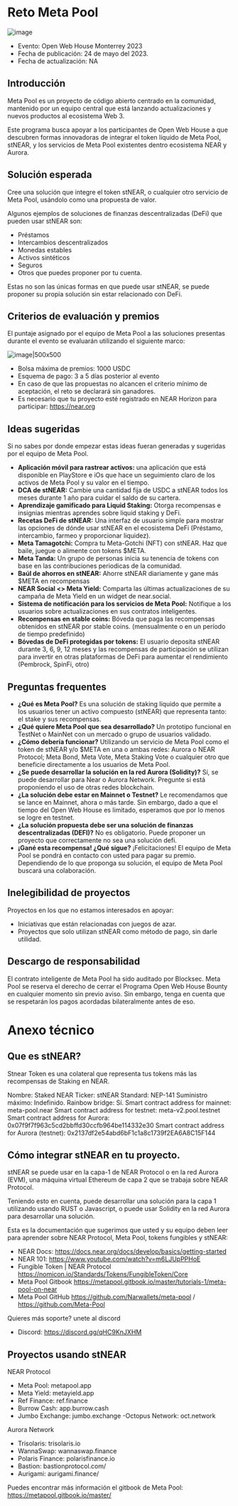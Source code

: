 # Reto Meta Pool

![image](img/meta-pool.webp)
* Evento: Open Web House Monterrey 2023
* Fecha de publicación: 24 de mayo del 2023.
* Fecha de actualización: NA
  

## Introducción

Meta Pool es un proyecto de código abierto centrado en la comunidad, mantenido por un equipo central que está lanzando actualizaciones y nuevos productos al ecosistema Web 3.

Este programa busca apoyar a los participantes de Open Web House a que descubren formas innovadoras de integrar el token líquido de Meta Pool, stNEAR, y los servicios de Meta Pool existentes dentro ecosistema NEAR y Aurora.

## Solución esperada

Cree una solución que integre el token stNEAR, o cualquier otro servicio de Meta Pool, usándolo como una propuesta de valor.

Algunos ejemplos de soluciones de finanzas descentralizadas (DeFi) que pueden usar stNEAR son:

- Préstamos
- Intercambios descentralizados
- Monedas estables
- Activos sintéticos
- Seguros
- Otros que puedes proponer por tu cuenta.

Estas no son las únicas formas en que puede usar stNEAR, se puede proponer su propia solución sin estar relacionado con DeFi.

## Criterios de evaluación y premios

El puntaje asignado por el equipo de Meta Pool a las soluciones presentas durante el evento se evaluarán utilizando el siguiente marco:


![image|500x500](img/grading-metapool.png)

- Bolsa máxima de premios: 1000 USDC 
- Esquema de pago: 3 a 5 días posterior al evento
- En caso de que las propuestas no alcancen el criterio mínimo de aceptación, el reto se declarará sin ganadores.
- Es necesario que tu proyecto esté registrado en NEAR Horizon para participar: https://near.org

## Ideas sugeridas

Si no sabes por donde empezar estas ideas fueran generadas y sugeridas por el equipo de Meta Pool.

- **Aplicación móvil para rastrear activos:** una aplicación que está disponible en PlayStore e iOs que hace un seguimiento claro de los activos de Meta Pool y su valor en el tiempo.
- **DCA de stNEAR:** Cambie una cantidad fija de USDC a stNEAR todos los meses durante 1 año para cuidar el saldo de su cartera.
- **Aprendizaje gamificado para Liquid Staking:** Otorga recompensas e insignias mientras aprendes sobre liquid staking y DeFi.
- **Recetas DeFi de stNEAR:** Una interfaz de usuario simple para mostrar las opciones de dónde usar stNEAR en el ecosistema DeFi (Préstamo, intercambio, farmeo y proporcionar liquidez).
- **Meta Tamagotchi:** Compra tu Meta-Gotchi (NFT) con stNEAR. Haz que baile, juegue o alimente con tokens $META.
- **Meta Tanda:** Un grupo de personas inicia su tenencia de tokens con base en las contribuciones periodicas de la comunidad.
- **Baúl de ahorros en stNEAR:** Ahorre stNEAR diariamente y gane más $META en recompensas
- **NEAR Social <> Meta Yield:** Comparta las últimas actualizaciones de su campaña de Meta Yield en un widget de near.social.
- **Sistema de notificación para los servicios de Meta Pool:** Notifique a los usuarios sobre actualizaciones en sus contratos inteligentes.
- **Recompensas en stable coins:** Bóveda que paga las recompensas obtenidos en stNEAR por stable coins. (mensualmente o en un período de tiempo predefinido)
- **Bóvedas de DeFi protegidas por tokens:** El usuario deposita stNEAR durante 3, 6, 9, 12 meses y las recompensas de participación se utilizan para invertir en otras plataformas de DeFi para aumentar el rendimiento (Pembrock, SpinFi, otro)


## Preguntas frequentes

* **¿Qué es Meta Pool?** Es una solución de staking líquido que permite a los usuarios tener un activo compuesto (stNEAR) que representa tanto: el stake y sus recompensas.
* **¿Qué quiere Meta Pool que sea desarrollado?** Un prototipo funcional en TestNet o MainNet con un mercado o grupo de usuarios validado.
* **¿Cómo debería funcionar?** Utilizando un servicio de Meta Pool como el token de stNEAR y/o $META en una o ambas redes: Aurora o NEAR Protocol; Meta Bond, Meta Vote, Meta Staking Vote o cualquier otro que beneficie directamente a los usuarios de Meta Pool.
* **¿Se puede desarrollar la solución en la red Aurora (Solidity)?** Sí, se puede desarrollar para Near o Aurora Network. Pregunte si está proponiendo el uso de otras redes blockchain.
* **¿La solución debe estar en Mainnet o Testnet?** Le recomendamos que se lance en Mainnet, ahora o más tarde. Sin embargo, dado a que el tiempo del Open Web House es limitado, esperamos que por lo menos se logre en testnet.
* **¿La solución propuesta debe ser una solución de finanzas descentralizadas (DEFI)?** No es obligatorio. Puede proponer un proyecto que correctamente no sea una solución defi.
* **¡Gané esta recompensa! ¿Qué sigue?** ¡Felicitaciones! El equipo de Meta Pool se pondrá en contacto con usted para pagar su premio. Dependiendo de lo que proponga su solución, el equipo de Meta Pool buscará una colaboración.

## Inelegibilidad de proyectos
Proyectos en los que no estamos interesados en apoyar:

- Iniciativas que están relacionadas con juegos de azar.
- Proyectos que solo utilizan stNEAR como método de pago, sin darle utilidad.

## Descargo de responsabilidad
El contrato inteligente de Meta Pool ha sido auditado por Blocksec.
Meta Pool se reserva el derecho de cerrar el Programa Open Web House Bounty en cualquier momento sin previo aviso. Sin embargo, tenga en cuenta que se respetarán los pagos acordadas bilateralmente antes de eso.

  

# Anexo técnico 
## Que es stNEAR?
Stnear Token es una colateral que representa tus tokens más las recompensas de Staking en NEAR.


Nombre: Staked NEAR
Ticker: stNEAR
Standard: NEP-141
Suministro máximo: Indefinido.
Rainbow bridge: Sí.
Smart contract address for mainnet: meta-pool.near 
Smart contract address for testnet: meta-v2.pool.testnet
Smart contract address for Aurora: 0x07f9f7f963c5cd2bbffd30ccfb964be114332e30
Smart contract address for Aurora (testnet): 0x2137df2e54abd6bF1c1a8c1739f2EA6A8C15F144

## Cómo integrar stNEAR en tu proyecto.
stNEAR se puede usar en la capa-1 de NEAR Protocol o en la red Aurora (EVM), una máquina virtual Ethereum de capa 2 que se trabaja sobre NEAR Protocol.

Teniendo esto en cuenta, puede desarrollar una solución para la capa 1 utilizando usando RUST o Javascript, o puede usar Solidity en la red Aurora para desarrollar una solución.

Esta es la documentación que sugerimos que usted y su equipo deben leer para aprender sobre NEAR Protocol, Meta Pool, tokens fungibles y stNEAR:

* NEAR Docs: https://docs.near.org/docs/develop/basics/getting-started
* NEAR 101: https://www.youtube.com/watch?v=m6LJUpPPHoE
* Fungible Token | NEAR Protocol https://nomicon.io/Standards/Tokens/FungibleToken/Core
* Meta Pool Gitbook https://metapool.gitbook.io/master/tutorials-1/meta-pool-on-near
* Meta Pool GitHub https://github.com/Narwallets/meta-pool / https://github.com/Meta-Pool

Quieres más soporte? unete al discord
- Discord: https://discord.gg/qHC9KnJXHM

## Proyectos usando stNEAR


NEAR Protocol
- Meta Pool: metapool.app
- Meta Yield: metayield.app
- Ref Finance: ref.finance
- Burrow Cash: app.burrow.cash
- Jumbo Exchange: jumbo.exchange
-Octopus Network: oct.network

Aurora Network
- Trisolaris: trisolaris.io
- WannaSwap: wannaswap.finance
- Polaris Finance: polarisfinance.io
- Bastion: bastionprotocol.com/ 
- Aurigami: aurigami.finance/ 

Puedes encontrar más información el gitbook de Meta Pool: https://metapool.gitbook.io/master/

